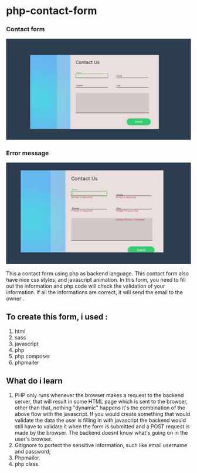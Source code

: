 # php-contact-form
### Contact form
![contact form](1.png "from")
### Error message
![contact form](2.png "error")


This a contact form using php as backend language.
This contact form also have nice css styles, and javascript animation.
In this form, you need to fill out the information and php code will check the validation of your information.
If all the informations are correct, it will send the email to the owner .

## To create this form, i used :
1. html
1. sass
1. javascript
1. php
1. php composer
1. phpmailer

## What do i learn 
1. PHP only runs whenever the browser makes a request to the backend server, that will result in some HTML page which is sent to the browser, other than that, nothing "dynamic" happens
it's the combination of the above flow with the javascript.
If you would create something that would validate the data the user is filling in with javascript
the backend would still have to validate it when the  form is submitted and a  POST request is made by the browser. The backend doesnt know what's going on in the user's browser.
1. Gitignore to portect the sensitive information, such like email username and password;
1. Phpmailer.
1. php class.
